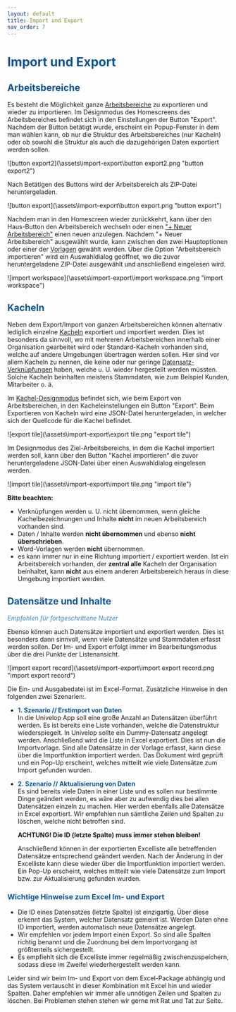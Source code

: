 ```yaml
---
layout: default
title: Import und Export
nav_order: 7
---
```


# <span style="color:#0b5394">**Import und Export**</span>

## <span style="color:#0b5394">Arbeitsbereiche</span>

Es besteht die Möglichkeit ganze
[Arbeitsbereiche](/docs/software-structure.html#arbeitsbereiche "Die Programmstruktur // Arbeitsbereiche")
zu exportieren und wieder zu importieren. Im Designmodus des Homescreens des Arbeitsbereiches
befindet sich in den Einstellungen der Button "Export". Nachdem der Button betätigt wurde, erscheint ein Popup-Fenster in dem man wählen kann, ob nur die Struktur des Arbeitsbereiches (nur Kacheln) oder ob sowohl die Struktur als auch die dazugehörigen Daten exportiert werden sollen.

![button export2](\assets\import-export\button export2.png "button export2")

Nach Betätigen des Buttons wird der Arbeitsbereich als ZIP-Datei heruntergeladen.

![button export](\assets\import-export\button export.png "button export")

Nachdem man in den Homescreen wieder zurückkehrt, kann über den Haus-Button den Arbeitsbereich
wechseln oder einen
["+ Neuer Arbeitsbereich"](/docs/start-app.html#erstellen-eines-arbeitsbereichs "Der Start in die App // Erstellen eines Arbeitsbereichs")
einen neuen anzulegen. Nachdem "+ Neuer Arbeitsbereich" ausgewählt wurde, kann zwischen den zwei
Hauptoptionen oder einer der [Vorlagen](/docs/start-app.html#erstellen-eines-arbeitsbereichs)
gewählt werden. Über die Option "Arbeitsbereich importieren" wird ein Auswahldialog geöffnet, wo
die zuvor heruntergeladene ZIP-Datei ausgewählt und anschließend eingelesen wird.

![import workspace](\assets\import-export\import workspace.png "import workspace")

## <span style="color:#0b5394">Kacheln</span>

Neben dem Export/Import von ganzen Arbeitsbereichen können alternativ lediglich einzelne
[Kacheln](/docs/software-structure.html#kacheln)
exportiert und importiert werden. Dies ist besonders da sinnvoll, wo mit mehreren Arbeitsbereichen
innerhalb einer Organisation gearbeitet wird oder Standard-Kacheln vorhanden sind, welche auf andere
Umgebungen übertragen werden sollen. Hier sind vor allem Kacheln zu nennen, die keine oder nur geringe
[Datensatz-Verknüpfungen](/docs/link-lists.html "Verknüpfen von Listen")
haben, welche u. U. wieder hergestellt werden müssten. Solche Kacheln beinhalten meistens Stammdaten,
wie zum Beispiel Kunden, Mitarbeiter o. ä.

Im
[Kachel-Designmodus](/docs/design-mode-settings.html#kachel "Die Designmodi un deren Einstellungen // Kachel")
befindet sich, wie beim Export von Arbeitsbereichen, in den Kacheleinstellungen ein Button "Export".
Beim Exportieren von Kacheln wird eine JSON-Datei heruntergeladen, in welcher sich der Quellcode für
die Kachel befindet.

![export tile](\assets\import-export\export tile.png "export tile")

Im Designmodus des Ziel-Arbeitsbereichs, in dem die Kachel importiert werden soll, kann über den Button
"Kachel importieren" die zuvor heruntergeladene JSON-Datei über einen Auswahldialog eingelesen werden.

![import tile](\assets\import-export\import tile.png "import tile")

**Bitte beachten:**  
- Verknüpfungen werden u. U. nicht übernommen, wenn gleiche Kachelbezeichnungen und Inhalte **nicht**
im neuen Arbeitsbereich vorhanden sind.
- Daten / Inhalte werden **nicht übernommen** und ebenso **nicht überschrieben**.
- Word-Vorlagen werden **nicht** übernommen.
- es kann immer nur in eine Richtung importiert / exportiert werden. Ist ein Arbeitsbereich vorhanden, der
**zentral alle** Kacheln der Organisation beinhaltet, kann **nicht** aus einem anderen Arbeitsbereich heraus
in diese Umgebung importiert werden.

## <span style="color:#0b5394">Datensätze und Inhalte</span>
<span style="color:#3d85c6">*Empfohlen für fortgeschrittene Nutzer*</span>  

Ebenso können auch Datensätze importiert und exportiert werden. Dies ist besonders dann sinnvoll,
wenn viele Datensätze und Stammdaten erfasst werden sollen. Der Im- und Export erfolgt immer im 
Bearbeitungsmodus über die drei Punkte der Listenansicht.

![import export record](\assets\import-export\import export record.png "import export record")

Die Ein- und Ausgabedatei ist im Excel-Format. Zusätzliche Hinweise in den folgenden zwei Szenarien:.

- <span style="color:#0b5394">**1. Szenario // Erstimport von Daten**</span>  
    In die Univelop App soll eine große Anzahl an Datensätzen überführt werden.
    Es ist bereits eine Liste vorhanden, welche die Datenstruktur wiederspiegelt.
    In Univelop sollte ein Dummy-Datensatz angelegt werden. Anschließend wird die Liste in Excel
    exportiert. Dies ist nun die Importvorlage.
    Sind alle Datensätze in der Vorlage erfasst, kann diese über die Importfunktion importiert werden. 
    Das Dokument wird geprüft und ein Pop-Up erscheint, welches mitteilt wie viele Datensätze zum Import
    gefunden wurden.

- <span style="color:#0b5394">**2. Szenario // Aktualisierung von Daten**</span>  
    Es sind bereits viele Daten in einer Liste und es sollen nur bestimmte Dinge geändert werden,
    es wäre aber zu aufwendig dies bei allen Datensätzen einzeln zu machen.
    Hier werden ebenfalls alle Datensätze in Excel exportiert. Wir empfehlen nun sämtliche Zeilen und
    Spalten zu löschen, welche nicht betroffen sind.

    **ACHTUNG! Die ID (letzte Spalte) muss immer stehen bleiben!**

    Anschließend können in der exportierten Excelliste alle betreffenden Datensätze entsprechend geändert
    werden. Nach der Änderung in der Excelliste kann diese wieder über die Importfunktion importiert werden.
    Ein Pop-Up erscheint, welches mitteilt wie viele Datensätze zum Import bzw. zur Aktualisierung gefunden
    wurden.

### <span style="color:#0b5394">**Wichtige Hinweise zum Excel Im- und Export**</span>

- Die ID eines Datensatzes (letzte Spalte) ist einzigartig. Über diese erkennt das System, welcher
Datensatz gemeint ist. Werden Daten ohne ID importiert, werden automatisch neue Datensätze angelegt.
- Wir empfehlen vor jedem Import einen Export. So sind alle Spalten richtig benannt und die Zuordnung
bei dem Importvorgang ist größtenteils sichergestellt.
- Es empfiehlt sich die Excelliste immer regelmäßig zwischenzuspeichern, sodass diese im Zweifel
wiederhergestellt werden kann.

Leider sind wir beim Im- und Export von dem Excel-Package abhängig und das System vertauscht in dieser
Kombination mit Excel hin und wieder Spalten. Daher empfehlen wir immer alle unnötigen Zeilen und Spalten
zu löschen. Bei Problemen stehen stehen wir gerne mit Rat und Tat zur Seite.